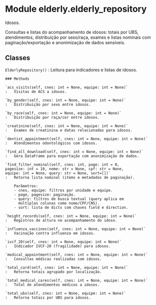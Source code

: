 Module elderly.elderly_repository
=================================
Idosos.

Consultas e listas do acompanhamento de idosos: totais por UBS,
atendimentos, distribuição por sexo/raça, exames e listas nominais com
paginação/exportação e anonimização de dados sensíveis.

Classes
-------

`ElderlyRepository()`
:   Leitura para indicadores e listas de idosos.

    ### Methods

    `acs_visits(self, cnes: int = None, equipe: int = None)`
    :   Visitas de ACS a idosos.

    `by_gender(self, cnes: int = None, equipe: int = None)`
    :   Distribuição por sexo entre idosos.

    `by_race(self, cnes: int = None, equipe: int = None)`
    :   Distribuição por raça/cor entre idosos.

    `creatinine(self, cnes: int = None, equipe: int = None)`
    :   Exames de creatinina e datas relacionadas para idosos.

    `dentist_appointment(self, cnes: int = None, equipe: int = None)`
    :   Atendimentos odontológicos com idosos.

    `find_all_download(self, cnes: int = None, equipe: int = None)`
    :   Gera DataFrame para exportação com anonimização de dados.

    `find_filter_nominal(self, cnes: int, page: int = 0, pagesize: int = 10, nome: str = None, cpf: str = None, equipe: int = None, query: str = None, sort=[])`
    :   Retorna lista nominal (items e metadados de paginação).
        
        Parâmetros:
        - cnes, equipe: filtros por unidade e equipe.
        - page, pagesize: paginação.
        - query: filtros de busca textual (query aplica em
          múltiplas colunas como nome/CPF/CNS).
        - sort: lista de dicts com chaves field e direction.

    `height_records(self, cnes: int = None, equipe: int = None)`
    :   Registros de altura no acompanhamento do idoso.

    `influenza_vaccines(self, cnes: int = None, equipe: int = None)`
    :   Vacinação contra influenza em idosos.

    `ivcf_20(self, cnes: int = None, equipe: int = None)`
    :   Indicador IVCF-20 (fragilidade) para idosos.

    `medical_appointment(self, cnes: int = None, equipe: int = None)`
    :   Consultas médicas realizadas com idosos.

    `total_card(self, cnes: int = None, equipe: int = None)`
    :   Retorna totais agrupado por localização.

    `total_medical_cares(self, cnes: int = None, equipe: int = None)`
    :   Total de atendimentos médicos a idosos.

    `total_ubs(self, cnes: int = None, equipe: int = None)`
    :   Retorna totais por UBS para idosos.